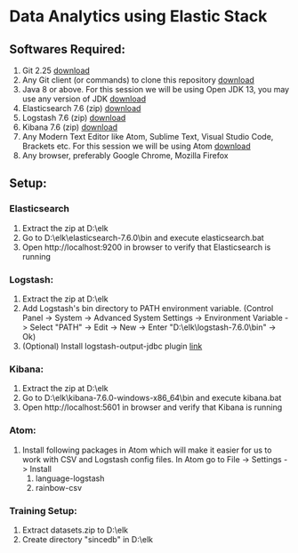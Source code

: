 # Data Analytics using Elastic Stack

## Softwares Required:
1. Git 2.25 [download](https://git-scm.com/)
1. Any Git client (or commands) to clone this repository [download](https://tortoisegit.org/download/)
1. Java 8 or above. For this session we will be using Open JDK 13, you may use any version of JDK [download](https://adoptopenjdk.net/?variant=openjdk13&jvmVariant=hotspot)
1. Elasticsearch 7.6 (zip) [download](https://www.elastic.co/start)
1. Logstash 7.6 (zip) [download](https://www.elastic.co/downloads/logstash)
1. Kibana 7.6 (zip) [download](https://www.elastic.co/start)
1. Any Modern Text Editor like Atom, Sublime Text, Visual Studio Code, Brackets etc. For this session we will be using Atom [download](https://atom.io/)
1. Any browser, preferably Google Chrome, Mozilla Firefox

## Setup:
### Elasticsearch
1. Extract the zip at D:\elk
1. Go to D:\elk\elasticsearch-7.6.0\bin and execute elasticsearch.bat
1. Open http://localhost:9200 in browser to verify that Elasticsearch is running

### Logstash:
1. Extract the zip at D:\elk
1. Add Logstash's bin directory to PATH environment variable. (Control Panel -> System -> Advanced System Settings -> Environment Variable -> Select "PATH" -> Edit -> New -> Enter "D:\elk\logstash-7.6.0\bin" -> Ok)
1. (Optional) Install logstash-output-jdbc plugin [link](https://github.com/theangryangel/logstash-output-jdbc)

### Kibana:
1. Extract the zip at D:\elk
1. Go to D:\elk\kibana-7.6.0-windows-x86_64\bin and execute kibana.bat
1. Open http://localhost:5601 in browser and verify that Kibana is running

### Atom:
1. Install following packages in Atom which will make it easier for us to work with CSV and Logstash config files. In Atom go to File -> Settings -> Install
    1. language-logstash
    1. rainbow-csv

### Training Setup:
1. Extract datasets.zip to D:\elk
1. Create directory "sincedb" in D:\elk
